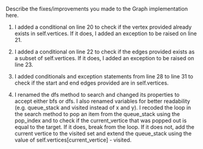 Describe the fixes/improvements you made to the Graph implementation here.

1. I added a conditional on line 20 to check if the vertex provided already exists in self.vertices. If it does, I added an exception to be raised on line 21. 

2. I added a conditional on line 22 to check if the edges provided exists as a subset of self.vertices. If it does, I added an exception to be raised on line 23. 

3. I added conditionals and exception statements from line 28 to line 31 to check if the start and end edges provided are in self.vertices. 

4. I renamed the dfs method to search and changed its properties to accept either bfs or dfs. I also renamed variables for better readability (e.g. queue_stack and visited instead of x and y). I recoded the loop in the search method to pop an item from the queue_stack using the pop_index and to check if the current_vertice that was popped out is equal to the target. If it does, break from the loop. If it does not, add the current vertice to the visited set and extend the queue_stack using the value of self.vertices[current_vertice] - visited. 